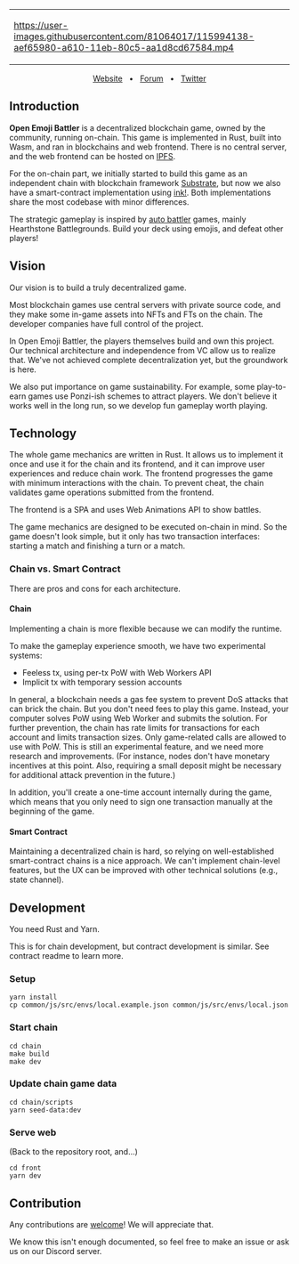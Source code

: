 <div align="center">

<table><tr><td width="500">

https://user-images.githubusercontent.com/81064017/115994138-aef65980-a610-11eb-80c5-aa1d8cd67584.mp4

</tr></td></table>

[Website](https://game.open-emoji-battler.community/)
&nbsp;
•
&nbsp;
[Forum](https://forum.open-emoji-battler.community/)
&nbsp;
•
&nbsp;
[Twitter](https://twitter.com/OEB_community)

</div>

## Introduction

**Open Emoji Battler** is a decentralized blockchain game, owned by the community, running on-chain. This game is implemented in Rust, built into Wasm, and ran in blockchains and web frontend. There is no central server, and the web frontend can be hosted on [IPFS](https://github.com/ipfs/ipfs).

For the on-chain part, we initially started to build this game as an independent chain with blockchain framework [Substrate](https://github.com/paritytech/substrate), but now we also have a smart-contract implementation using [ink!](https://github.com/paritytech/ink). Both implementations share the most codebase with minor differences.

The strategic gameplay is inspired by [auto battler](https://en.wikipedia.org/wiki/Auto_battler) games, mainly Hearthstone Battlegrounds. Build your deck using emojis, and defeat other players!

## Vision

Our vision is to build a truly decentralized game.

Most blockchain games use central servers with private source code, and they make some in-game assets into NFTs and FTs on the chain. The developer companies have full control of the project.

In Open Emoji Battler, the players themselves build and own this project. Our technical architecture and independence from VC allow us to realize that. We've not achieved complete decentralization yet, but the groundwork is here.

We also put importance on game sustainability. For example, some play-to-earn games use Ponzi-ish schemes to attract players. We don't believe it works well in the long run, so we develop fun gameplay worth playing.

## Technology

The whole game mechanics are written in Rust. It allows us to implement it once and use it for the chain and its frontend, and it can improve user experiences and reduce chain work. The frontend progresses the game with minimum interactions with the chain. To prevent cheat, the chain validates game operations submitted from the frontend.

The frontend is a SPA and uses Web Animations API to show battles.

The game mechanics are designed to be executed on-chain in mind. So the game doesn't look simple, but it only has two transaction interfaces: starting a match and finishing a turn or a match.

### Chain vs. Smart Contract

There are pros and cons for each architecture.

#### Chain

Implementing a chain is more flexible because we can modify the runtime.

To make the gameplay experience smooth, we have two experimental systems:

- Feeless tx, using per-tx PoW with Web Workers API
- Implicit tx with temporary session accounts

In general, a blockchain needs a gas fee system to prevent DoS attacks that can brick the chain. But you don't need fees to play this game. Instead, your computer solves PoW using Web Worker and submits the solution. For further prevention, the chain has rate limits for transactions for each account and limits transaction sizes. Only game-related calls are allowed to use with PoW. This is still an experimental feature, and we need more research and improvements. (For instance, nodes don't have monetary incentives at this point. Also, requiring a small deposit might be necessary for additional attack prevention in the future.)

In addition, you'll create a one-time account internally during the game, which means that you only need to sign one transaction manually at the beginning of the game.

#### Smart Contract

Maintaining a decentralized chain is hard, so relying on well-established smart-contract chains is a nice approach. We can't implement chain-level features, but the UX can be improved with other technical solutions (e.g., state channel).

## Development

You need Rust and Yarn.

This is for chain development, but contract development is similar. See contract readme to learn more.

### Setup

```
yarn install
cp common/js/src/envs/local.example.json common/js/src/envs/local.json
```

### Start chain

```
cd chain
make build
make dev
```

### Update chain game data

```
cd chain/scripts
yarn seed-data:dev
```

### Serve web

(Back to the repository root, and...)

```
cd front
yarn dev
```

## Contribution

Any contributions are [welcome](https://forum.open-emoji-battler.community/t/topic/38)! We will appreciate that.

We know this isn't enough documented, so feel free to make an issue or ask us on our Discord server.
